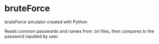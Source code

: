 # bruteForce
bruteForce simulator created with Python

Reads common passwords and names from .txt files, then compares to the password inputted by user.
